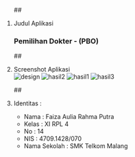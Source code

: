 <ol>

##<li> Judul Aplikasi </li>
### Pemilihan Dokter - (PBO)

##<li> Screenshot Aplikasi </li>
![design](https://cloud.githubusercontent.com/assets/21327758/22358739/1981f966-e474-11e6-9586-8e48520dfcbb.PNG)
![hasil2](https://cloud.githubusercontent.com/assets/21327758/22358737/194fbb22-e474-11e6-92e1-f75590e24e1b.PNG)
![hasil1](https://cloud.githubusercontent.com/assets/21327758/22358738/19581380-e474-11e6-8439-1261b3ad4b1d.PNG)
![hasil3](https://cloud.githubusercontent.com/assets/21327758/22358740/198cd71e-e474-11e6-9df8-893dcdb5c3eb.PNG)

##<li> Identitas : </li>
<ul>
<li> Nama : Faiza Aulia Rahma Putra </li>
<li> Kelas : XI RPL 4 </li>
<li> No : 14 </li>
<li> NIS : 4709.1428/070 </li>
<li> Nama Sekolah : SMK Telkom Malang </li>
</ul>
